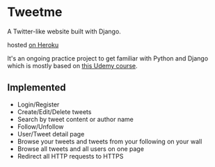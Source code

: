 # Tweetme
A Twitter-like website built with Django.

hosted [on Heroku](https://tweetme-20.herokuapp.com/)

It's an ongoing practice project to get familiar with Python and Django which is mostly based on [this Udemy course](https://www.udemy.com/tweetme-django).

## Implemented
- Login/Register
- Create/Edit/Delete tweets
- Search by tweet content or author name
- Follow/Unfollow
- User/Tweet detail page
- Browse your tweets and tweets from your following on your wall
- Browse all tweets and all users on one page
- Redirect all HTTP requests to HTTPS
